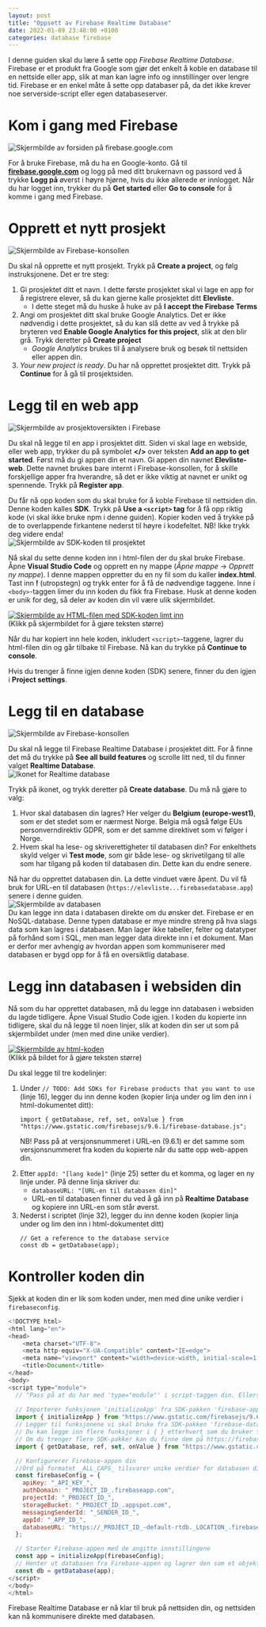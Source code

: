 ```yaml
---
layout: post
title: "Oppsett av Firebase Realtime Database"
date: 2022-01-09 23:48:00 +0100
categories: database firebase
---
```

<p>I denne guiden skal du lære å sette opp <em>Firebase Realtime Database</em>. Firebase er et produkt fra Google som gjør det enkelt å koble en database til en nettside eller app, slik at man kan lagre info og innstillinger over lengre tid. Firebase er en enkel måte å sette opp databaser på, da det ikke krever noe serverside-script eller egen databaseserver.</p>

<h1 id="kom-i-gang-med-firebase">Kom i gang med Firebase</h1>
<p><img src="/img/fb-get-started.png" alt="Skjermbilde av forsiden på firebase.google.com"></p>

<p>For å bruke Firebase, må du ha en Google-konto. Gå til <strong><a href="https://firebase.google.com/">firebase.google.com</a></strong> og logg på med ditt brukernavn og passord ved å trykke <strong>Logg på</strong> øverst i høyre hjørne, hvis du ikke allerede er innlogget. Når du har logget inn, trykker du på <strong>Get started</strong> eller <strong>Go to console</strong> for å komme i gang med Firebase.</p>

<h1 id="opprett-et-nytt-prosjekt">Opprett et nytt prosjekt</h1>
<p><img src="/img/fb-create-a-project.png" alt="Skjermbilde av Firebase-konsollen"></p>

<p>Du skal nå opprette et nytt prosjekt. Trykk på <strong>Create a project</strong>, og følg instruksjonene. Det er tre steg:</p>
<ol>
  <li>Gi prosjektet ditt et navn. I dette første prosjektet skal vi lage en app for å registrere elever, så du kan gjerne kalle prosjektet ditt <strong>Elevliste</strong>.
    <ul>
      <li>I dette steget må du huske å huke av på <strong>I accept the Firebase Terms</strong></li>
    </ul>
  </li>
  <li>Angi om prosjektet ditt skal bruke Google Analytics. Det er ikke nødvendig i dette prosjektet, så du kan slå dette av ved å trykke på bryteren ved <strong>Enable Google Analytics for this project</strong>, slik at den blir grå. Trykk deretter på <strong>Create project</strong>
    <ul>
      <li><em>Google Analytics</em> brukes til å analysere bruk og besøk til nettsiden eller appen din.</li>
    </ul>
  </li>
  <li><em>Your new project is ready</em>. Du har nå opprettet prosjektet ditt. Trykk på <strong>Continue</strong> for å gå til prosjektsiden.</li>
</ol>

<h1 id="legg-til-en-web-app">Legg til en web app</h1>
<p><img src="/img/fb-project-overview-1.png" alt="Skjermbilde av prosjektoversikten i Firebase"></p>

<p>Du skal nå legge til en app i prosjektet ditt. Siden vi skal lage en webside, eller web app, trykker du på symbolet <strong>&lt;/&gt;</strong> over teksten <strong>Add an app to get started</strong>. Først må du gi appen din et navn. Gi appen din navnet <strong>Elevliste-web</strong>. Dette navnet brukes bare internt i Firebase-konsollen, for å skille forskjellige apper fra hverandre, så det er ikke viktig at navnet er unikt og spennende. Trykk på <strong>Register app</strong>.</p>

<p>Du får nå opp koden som du skal bruke for å koble Firebase til nettsiden din. Denne koden kalles <strong>SDK</strong>. Trykk på <strong>Use a <code class="language-plaintext highlighter-rouge">&lt;script&gt;</code> tag</strong> for å få opp riktig kode (vi skal ikke bruke npm i denne guiden). Kopier koden ved å trykke på de to overlappende firkantene nederst til høyre i kodefeltet. NB! Ikke trykk deg videre enda!<br>
<img src="/img/fb-sdk.png" alt="Skjermbilde av SDK-koden til prosjektet"></p>

<p>Nå skal du sette denne koden inn i html-filen der du skal bruke Firebase. Åpne <strong>Visual Studio Code</strong> og opprett en ny mappe (<em>Åpne mappe</em> -&gt; <em>Opprett ny mappe</em>). I denne mappen oppretter du en ny fil som du kaller <strong>index.html</strong>. Tast inn <strong>!</strong> (utropstegn) og trykk enter for å få de nødvendige taggene. Inne i <code class="language-plaintext highlighter-rouge">&lt;body&gt;</code>-taggen limer du inn koden du fikk fra Firebase. Husk at denne koden er unik for deg, så deler av koden din vil være ulik skjermbildet.</p>

<p><a href="/img/fb-vscode-sdk.png"><img src="/img/fb-vscode-sdk.png" alt="Skjermbilde av HTML-filen med SDK-koden limt inn"></a><br>(Klikk på skjermbildet for å gjøre teksten større)</p>

<p>Når du har kopiert inn hele koden, inkludert <code class="language-plaintext highlighter-rouge">&lt;script&gt;</code>-taggene, lagrer du html-filen din og går tilbake til Firebase. Nå kan du trykke på <strong>Continue to console</strong>.</p>

<p>Hvis du trenger å finne igjen denne koden (SDK) senere, finner du den igjen i <strong>Project settings</strong>.</p>

<h1 id="legg-til-en-database">Legg til en database</h1>
<p><img src="/img/fb-choose-a-product.png" alt="Skjermbilde av Firebase-konsollen"></p>

<p>Du skal nå legge til Firebase Realtime Database i prosjektet ditt. For å finne det må du trykke på <strong>See all build features</strong> og scrolle litt ned, til du finner valget <strong>Realtime Database</strong>.<br>
<img src="/img/fb-realtime-database.png" alt="Ikonet for Realtime database"></p>

<p>Trykk på ikonet, og trykk deretter på <strong>Create database</strong>. Du må nå gjøre to valg:</p>
<ol>
  <li>Hvor skal databasen din lagres? Her velger du <strong>Belgium (europe-west1)</strong>, som er det stedet som er nærmest Norge. Belgia må også følge EUs personverndirektiv GDPR, som er det samme direktivet som vi følger i Norge.</li>
  <li>Hvem skal ha lese- og skriverettigheter til databasen din? For enkelthets skyld velger vi <strong>Test mode</strong>, som gir både lese- og skrivetilgang til alle som har tilgang på koden til databasen din. Dette kan du endre senere.</li>
</ol>

<p>Nå har du opprettet databasen din. La dette vinduet være åpent. Du vil få bruk for URL-en til databasen (<code class="language-plaintext highlighter-rouge">https://elevliste...firebasedatabase.app</code>) senere i denne guiden.<br>
<img src="/img/fb-database-view-empty.png" alt="Skjermbilde av databasen"><br>
Du kan legge inn data i databasen direkte om du ønsker det. Firebase er en NoSQL-database. Denne typen database er mye mindre streng på hva slags data som kan lagres i databasen. Man lager ikke tabeller, felter og datatyper på forhånd som i SQL, men man legger data direkte inn i et dokument. Man er derfor mer avhengig av hvordan appen som kommuniserer med databasen er bygd opp for å få en oversiktlig database.</p>

<h1 id="legg-inn-databasen-i-websiden-din">Legg inn databasen i websiden din</h1>
<p>Nå som du har opprettet databasen, må du legge inn databasen i websiden du lagde tidligere. Åpne Visual Studio Code igjen. I koden du kopierte inn tidligere, skal du nå legge til noen linjer, slik at koden din ser ut som på skjermbildet under (men med dine unike verdier).</p>

<p><a href="/img/fb-vscode-database-init.png"><img src="/img/fb-vscode-database-init.png" alt="Skjermbilde av html-koden"></a><br>
(Klikk på bildet for å gjøre teksten større)</p>

<p>Du skal legge til tre kodelinjer:</p>
<ol>
  <li>Under <code class="language-plaintext highlighter-rouge">// TODO: Add SDKs for Firebase products that you want to use</code> (linje 16), legger du inn denne koden (kopier linja under og lim den inn i html-dokumentet ditt):
    <div class="language-javascript highlighter-rouge"><div class="highlight"><pre class="highlight"><code><span class="k">import</span> <span class="p">{</span> <span class="nx">getDatabase</span><span class="p">,</span> <span class="nx">ref</span><span class="p">,</span> <span class="kd">set</span><span class="p">,</span> <span class="nx">onValue</span> <span class="p">}</span> <span class="k">from</span> <span class="dl">"</span><span class="s2">https://www.gstatic.com/firebasejs/9.6.1/firebase-database.js</span><span class="dl">"</span><span class="p">;</span>
</code></pre></div>    </div>
  </li>
  
  NB! Pass på at versjonsnummeret i URL-en (9.6.1) er det samme som versjonsnummeret fra koden du kopierte når du satte opp web-appen din.
  
  <li>Etter <code class="language-plaintext highlighter-rouge">appId: "[lang kode]"</code> (linje 25) setter du et komma, og lager en ny linje under. På denne linja skriver du:
    <ul>
      <li><code class="language-plaintext highlighter-rouge">databaseURL: "[URL-en til databasen din]"</code></li>
      <li>URL-en til databasen finner du ved å gå inn på <strong>Realtime Database</strong> og kopiere inn URL-en som står øverst.</li>
    </ul>
  </li>
  <li>Nederst i scriptet (linje 32), legger du inn denne koden (kopier linja under og lim den inn i html-dokumentet ditt)
    <div class="language-javascript highlighter-rouge"><div class="highlight"><pre class="highlight"><code><span class="c1">// Get a reference to the database service</span>
<span class="kd">const</span> <span class="nx">db</span> <span class="o">=</span> <span class="nx">getDatabase</span><span class="p">(</span><span class="nx">app</span><span class="p">);</span>
</code></pre></div>    </div>
  </li>
</ol>

# Kontroller koden din
Sjekk at koden din er lik som koden under, men med dine unike verdier i `firebaseconfig`.
```javascript
<!DOCTYPE html>
<html lang="en">
<head>
    <meta charset="UTF-8">
    <meta http-equiv="X-UA-Compatible" content="IE=edge">
    <meta name="viewport" content="width=device-width, initial-scale=1.0">
    <title>Document</title>
</head>
<body>
<script type="module">
  // ^Pass på at du har med 'type="module"' i script-taggen din. Ellers vil ikke 'import' fungere.
  
  // Importerer funksjonen 'initializeApp' fra SDK-pakken 'firebase-app.js'. Pass på at du bruker fullstendig URL med 'https://'
  import { initializeApp } from "https://www.gstatic.com/firebasejs/9.6.2/firebase-app.js";
  // Legger til funksjonene vi skal bruke fra SDK-pakken 'firebase-database.js'. Pass på at du bruker fullstendig URL med 'https://'
  // Du kan legge inn flere funksjoner i { } etterhvert som du bruker flere databasefunksjoner.
  // Om du trenger flere SDK-pakker kan du finne dem på https://firebase.google.com/docs/web/learn-more#libraries-cdn
  import { getDatabase, ref, set, onValue } from "https://www.gstatic.com/firebasejs/9.6.2/firebase-database.js";

  // Konfigurerer Firebase-appen din
  //Ord på formatet _ALL_CAPS_ tilsvarer unike verdier for databasen din
  const firebaseConfig = {
    apiKey: "_API_KEY_",
    authDomain: "_PROJECT_ID_.firebaseapp.com",
    projectId: "_PROJECT_ID_",
    storageBucket: "_PROJECT_ID_.appspot.com",
    messagingSenderId: "_SENDER_ID_",
    appId: "_APP_ID_",
    databaseURL: "https://_PROJECT_ID_-default-rtdb._LOCATION_.firebasedatabase.app/"
  };

  // Starter Firebase-appen med de angitte innstillingene
  const app = initializeApp(firebaseConfig);
  // Henter ut databasen fra Firebase-appen og lagrer den som et objekt vi kan bruke i JavaScript
  const db = getDatabase(app);
</script>
</body>
</html>
```

<p>Firebase Realtime Database er nå klar til bruk på nettsiden din, og nettsiden kan nå kommunisere direkte med databasen. </p>

